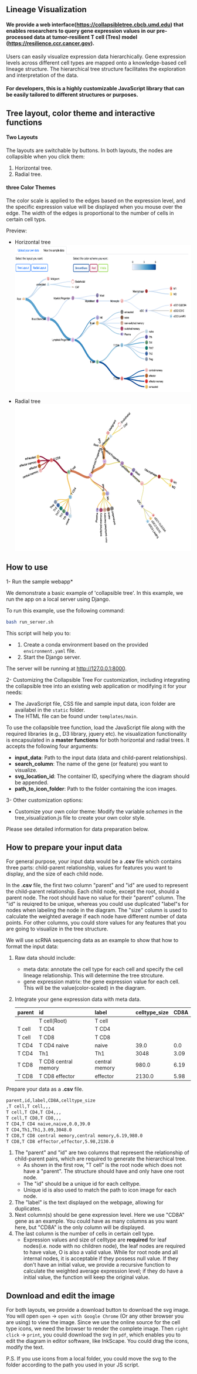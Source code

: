 ## Lineage Visualization

#### We provide a web interface(https://collapsibletree.cbcb.umd.edu) that enables researchers to query gene expression values in our pre-processed data at tumor-resilient T cell (Tres) model (https://resilience.ccr.cancer.gov).  

Users can easily visualize expression data hierarchically. Gene expression levels across different cell types are mapped onto a knowledge-based cell lineage structure. The hierarchical tree structure facilitates the exploration and interpretation of the data.

#### For developers, this is a highly customizable JavaScript library that can be easily tailored to different structures or purposes.

**Tree layout, color theme and interactive functions**
---
#### **Two Layouts**
The layouts are switchable by buttons. In both layouts, the nodes are collapsible when you click them:
1. Horizontal tree. 
2. Radial tree.

#### **three Color Themes**
The color scale is applied to the edges based on the expression level, and the specific expression value will be displayed when you mouse over the edge. The width of the edges is proportional to the number of cells in certain cell typs. 

Preview:
* Horizontal tree
    <img src= "preview_image/horizontal_tree.png" width = "650" height= "400">

* Radial tree
    <img src= "preview_image/radial_tree.png" width = "650" height= "400">


**How to use**
---
1- Run the sample webapp*

We demonstrate a basic example of 'collapsible tree'. In this example, we run the app on a local server using Django.

To run this example, use the following command:
```bash
bash run_server.sh
```
This script will help you to:
- 1. Create a conda environment based on the provided `environment.yaml` file.
- 2. Start the Django server.

The server will be running at http://127.0.0.1:8000.

2- Customizing the Collapsible Tree
For customization, including integrating the collapsible tree into an existing web application or modifying it for your needs:

- The JavaScript file, CSS file and sample input data, icon folder are availabel in the `static` folder. 
- The HTML file can be found under `templates/main`.

To use the collapsible tree function, load the JavaScript file along with the required libraries (e.g., D3 library, jquery etc). he visualization functionality is encapsulated in a **master functions** for both horizontal and radial trees. It accepts the following four arguments:

* **input_data**: Path to the input data (data and child-parent relationships).
* **search_column**: The name of the gene (or feature) you want to visualize.
* **svg_location_id**: The container ID, specifying where the diagram should be appended.
* **path_to_icon_folder**: Path to the folder containing the icon images.

3- Other customization options:
* Customize your own color theme: Modify the variable _schemes_ in the tree_visualization.js file to create your own color style.

Please see detailed information for data preparation below.

**How to prepare your input data**
---
For general purpose, your input data would be a **.csv** file which contains three parts: child-parent relationship, values for features you want to display, and the size of each child node.

In the **.csv** file, the first two column "parent" and "id" are used to represent the child-parent relationship. Each child node, except the root, should a parent node. The root should have no value for their "parent" column. The "id" is reuiqred to be unique, whereas you could use duplicated "label"s for nodes when labeling the node in the diagram. The "size" column is used to calculate the weighted average if each node have different number of data points. For other columns, you could store values for any features that you are going to visualize in the tree structure.

We will use scRNA sequencing data as an example to show that how to format the input data:


1. Raw data should include:
    * meta data: annotate the cell type for each cell and specify the cell lineage relationship. This will determine the tree strcuture.
    * gene expression matrix: the gene expression value for each cell. This will be the value(color-scaled) in the diagram.
    

2. Integrate your gene expression data with meta data.

    |parent|id|label|celltype_size|CD8A|
    |------|--|-----|----|-------------|
    ||T cell(Root)|T cell|||
    |T cell|T CD4|T CD4|||
    |T cell|T CD8|T CD8|||
    |T CD4|T CD4 naive|naive|39.0|0.0|
    |T CD4|Th1|Th1|3048|3.09|
    |T CD8|T CD8 central memory|central memory|980.0|6.19|
    |T CD8|T CD8 effector|effector|2130.0|5.98|

Prepare your data as a **.csv** file.
```
parent,id,label,CD8A,celltype_size
,T cell,T cell,,,
T cell,T CD4,T CD4,,,
T cell,T CD8,T CD8,,,
T CD4,T CD4 naive,naive,0.0,39.0
T CD4,Th1,Th1,3.09,3048.0
T CD8,T CD8 central memory,central memory,6.19,980.0
T CD8,T CD8 effector,effector,5.98,2130.0
```
1.  The "parent" and "id" are two columns that represent the relationship of child-parent pairs, which are required to generate the hierarchical tree.
    * As shown in the first row, "T cell" is the root node which does not have a "parent". The structure should have and only have one root node.
    * The "id" should be a unique id for each celltype.
    * Unique id is also used to match the path to icon image for each node.
2.  The "label" is the text displayed on the webpage, allowing for duplicates.
3. Next column(s) should be gene expression level. Here we use "CD8A" gene as an example. You could have as many columns as you want here, but "CD8A" is the only column will be displayed.
4. The last column is the number of cells in certain cell type.
    * Expression values and size of celltype are **required** for leaf nodes(i.e. node with no children node), the leaf nodes are required to have value, O is also a valid value. While for root node and all internal nodes, it is acceptable if they possess null value. If they don't have an initial value, we provide a recursive function to calculate the weighted average expression level; if they do have a initial value, the function will keep the original value.

**Download and edit the image**
---
For both layouts, we provide a download button to download the svg image. You will open `open` -> `open with Google Chrome` (Or any other browser you are using) to view the image. Since we use the online source for the cell type icons, we need the browser to render the complete image. Then `right click` -> `print`, you could download the svg in `pdf`, which enables you to edit the diagram in editor software, like InkScape. You could drag the icons, modify the text.

P.S. If you use icons from a local folder, you could move the svg to the folder according to the path you used in your JS script. 